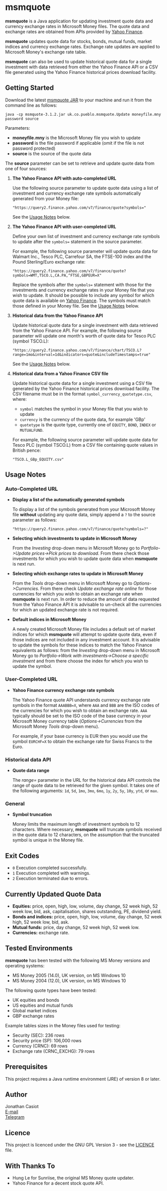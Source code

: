 # msmquote
**msmquote** is a Java application for updating investment quote data and currency exchange rates in Microsoft Money files. The quote data and exchange rates are obtained from APIs provided by [Yahoo Finance](https://finance.yahoo.com/).

**msmquote** updates quote data for stocks, bonds, mutual funds, market indices and currency exchange rates. Exchange rate updates are applied to Microsoft Money's exchange rate table.

**msmquote** can also be used to update historical quote data for a single investment with data retrieved from either the Yahoo Finance API or a CSV file generated using the Yahoo Finance historical prices download facility.

## Getting Started
Download the latest [msmquote JAR](https://github.com/36bits/msmquote/releases) to your machine and run it from the command line as follows:

`java -cp msmquote-3.1.2.jar uk.co.pueblo.msmquote.Update moneyfile.mny password source`

Parameters:
* **moneyfile.mny** is the Microsoft Money file you wish to update
* **password** is the file password if applicable (omit if the file is not password protected)
* **source** is the source of the quote data

The **source** parameter can be set to retrieve and update quote data from one of four sources:

1. **The Yahoo Finance API with auto-completed URL**

   Use the following source parameter to update quote data using a list of investment and currency exchange rate symbols automatically generated from your Money file: 
   
   `"https://query2.finance.yahoo.com/v7/finance/quote?symbols="`

   See the [Usage Notes](#auto-completed-url) below.

2. **The Yahoo Finance API with user-completed URL**

   Define your own list of investment and currency exchange rate symbols to update after the `symbols=` statement in the source parameter.

   For example, the following source parameter will update quota data for Walmart Inc., Tesco PLC, Carrefour SA, the FTSE-100 index and the Pound Sterling/Euro exchange rate:
   
   `"https://query2.finance.yahoo.com/v7/finance/quote?symbols=WMT,TSCO.L,CA.PA,^FTSE,GBPEUR=X"`
   
   Replace the symbols after the `symbols=` statement with those for the investments and currency exchange rates in your Money file that you wish to update. It should be possible to include any symbol for which quote data is available on [Yahoo Finance](https://finance.yahoo.com/). The symbols must match those defined in your Money file. See the [Usage Notes](#user-completed-url) below.
   
3. **Historical data from the Yahoo Finance API**

   Update historical quote data for a single investment with data retrieved from the Yahoo Finance API. For example, the following source parameter will update one month's worth of quote data for Tesco PLC (symbol TSCO.L): 
   
   `"https://query2.finance.yahoo.com/v7/finance/chart/TSCO.L?range=1mo&interval=1d&indicators=quote&includeTimestamps=true"`
   
   See the [Usage Notes](#historical-data-api) below.

4. **Historical data from a Yahoo Finance CSV file**

   Update historical quote data for a single investment using a CSV file generated by the Yahoo Finance historical prices download facility. The CSV filename must be in the format `symbol_currency_quotetype.csv`, where:   
   - `symbol` matches the symbol in your Money file that you wish to update
   - `currency` is the currency of the quote data, for example 'GBp'
   - `quotetype` is the quote type, currently one of `EQUITY`, `BOND`, `INDEX` or `MUTUALFUND`.       

   For example, the following source parameter will update quote data for Tesco PLC (symbol TSCO.L) from a CSV file containing quote values in British pence:   
   
   `"TSCO.L_GBp_EQUITY.csv"`

## Usage Notes
### Auto-Completed URL
* **Display a list of the automatically generated symbols**

  To display a list of the symbols generated from your Microsoft Money file **without** updating any quote data, simply append a `?` to the source parameter as follows: 

  `"https://query2.finance.yahoo.com/v7/finance/quote?symbols=?"`

* **Selecting which investments to update in Microsoft Money**

  From the *Investing* drop-down menu in Microsoft Money go to *Portfolio->Update prices->Pick prices to download*. From there check those investments for which you wish to update quote data when **msmquote** is next run.

* **Selecting which exchange rates to update in Microsoft Money**

  From the *Tools* drop-down menu in Microsoft Money go to *Options->Currencies*. From there check *Update exchange rate online* for those currencies for which you wish to obtain an exchange rate when **msmquote** is next run. In order to reduce the amount of data requested from the Yahoo Finance API it is advisable to un-check all the currencies for which an updated exchange rate is not required.
  
* **Default indices in Microsoft Money**

  A newly created Microsoft Money file includes a default set of market indices for which **msmquote** will attempt to update quote data, even if those indices are not included in any investment account. It is advisable to update the symbols for these indices to match the Yahoo Finance equivalents as follows: from the *Investing* drop-down menu in Microsoft Money go to *Portfolio->Work with investments->Choose a specific investment* and from there choose the index for which you wish to update the symbol.
     
### User-Completed URL
* **Yahoo Finance currency exchange rate symbols**
  
  The Yahoo Finance quote API understands currency exchange rate symbols in the format `AAABBB=X`, where `AAA` and `BBB` are the ISO codes of the currencies for which you wish to obtain an exchange rate. `AAA` typically should be set to the ISO code of the base currency in your Microsoft Money currency table (*Options->Currencies* from the Microsoft Money *Tools* drop-down menu).
  
  For example, if your base currency is EUR then you would use the symbol `EURCHF=X` to obtain the exchange rate for Swiss Francs to the Euro.  

### Historical data API
* **Quote data range**

  The *range=* parameter in the URL for the historical data API controls the range of quote data to be retrieved for the given symbol. It takes one of the following arguments: `1d`, `5d`, `1mo`, `3mo`, `6mo`, `1y`, `2y`, `5y`, `10y`, `ytd`, or `max`.

### General
* **Symbol truncation**
  
  Money limits the maximum length of investment symbols to 12 characters. Where necessary, **msmquote** will truncate symbols received in the quote data to 12 characters, on the assumption that the truncated symbol is unique in the Money file.

## Exit Codes
* `0` Execution completed successfully.
* `1` Execution completed with warnings.
* `2` Execution terminated due to errors.

## Currently Updated Quote Data
* **Equities:** price, open, high, low, volume, day change, 52 week high, 52 week low, bid, ask, capitalisation, shares outstanding, PE, dividend yield.
* **Bonds and indices:** price, open, high, low, volume, day change, 52 week high, 52 week low, bid, ask.
* **Mutual funds:** price, day change, 52 week high, 52 week low.
* **Currencies:** exchange rate.

## Tested Environments
**msmquote** has been tested with the following MS Money versions and operating systems:
* MS Money 2005 (14.0), UK version, on MS Windows 10
* MS Money 2004 (12.0), UK version, on MS Windows 10

The following quote types have been tested:
* UK equities and bonds
* US equities and mutual funds
* Global market indices
* GBP exchange rates

Example tables sizes in the Money files used for testing:
* Security (SEC): 236 rows
* Security price (SP): 106,000 rows
* Currency (CRNC): 69 rows
* Exchange rate (CRNC_EXCHG): 79 rows

## Prerequisites
This project requires a Java runtime environment (JRE) of version 8 or later.

## Author
Jonathan Casiot  
[E-mail](mailto:jonathan@pueblo.co.uk)  
[Telegram](https://t.me/thirtysixbits)

## Licence
This project is licenced under the GNU GPL Version 3 - see the [LICENCE](./LICENSE) file.

## With Thanks To
* Hung Le for Sunriise, the original MS Money quote updater.
* Yahoo Finance for a decent stock quote API.